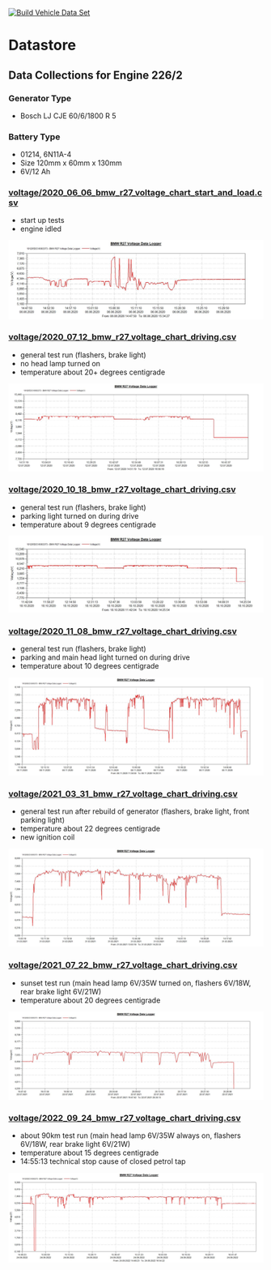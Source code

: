 [![Build Vehicle Data Set](https://github.com/oberwiesenfeld/datastore-oberwiesenfeld-tech/actions/workflows/build.yml/badge.svg)](https://github.com/oberwiesenfeld/datastore-oberwiesenfeld-tech/actions/workflows/build.yml)
# Datastore
## Data Collections for Engine 226/2
### Generator Type
* Bosch LJ CJE 60/6/1800 R 5
### Battery Type
* 01214, 6N11A-4
* Size 120mm x 60mm x 130mm
* 6V/12 Ah 

### [voltage/2020_06_06_bmw_r27_voltage_chart_start_and_load.csv](voltage/2020_06_06_bmw_r27_voltage_chart_start_and_load.csv)

* start up tests 
* engine idled

![voltage/2020_06_06_bmw_r27_voltage_chart_start_and_load.jpg](voltage/2020_06_06_bmw_r27_voltage_chart_start_and_load.jpg)

### [voltage/2020_07_12_bmw_r27_voltage_chart_driving.csv](voltage/2020_07_12_bmw_r27_voltage_chart_driving.csv)

* general test run (flashers, brake light)
* no head lamp turned on
* temperature about 20+ degrees centigrade

![voltage/2020_07_12_bmw_r27_voltage_chart_driving.jpg](voltage/2020_07_12_bmw_r27_voltage_chart_driving.jpg)


### [voltage/2020_10_18_bmw_r27_voltage_chart_driving.csv](voltage/2020_10_18_bmw_r27_voltage_chart_driving.csv)

* general test run (flashers, brake light) 
* parking light turned on during drive
* temperature about 9 degrees centigrade

![voltage/2020_10_18_bmw_r27_voltage_chart_driving.jpg](voltage/2020_10_18_bmw_r27_voltage_chart_driving.jpg)


### [voltage/2020_11_08_bmw_r27_voltage_chart_driving.csv](voltage/2020_11_08_bmw_r27_voltage_chart_driving.csv)

* general test run (flashers, brake light) 
* parking and main head light turned on during drive
* temperature about 10 degrees centigrade

![voltage/2020_11_08_bmw_r27_voltage_chart_driving.jpg](voltage/2020_11_08_bmw_r27_voltage_chart_driving.jpg)


### [voltage/2021_03_31_bmw_r27_voltage_chart_driving.csv](voltage/2021_03_31_bmw_r27_voltage_chart_driving.csv)

* general test run after rebuild of generator (flashers, brake light, front parking light)
* temperature about 22 degrees centigrade
* new ignition coil

![voltage/2021_03_31_bmw_r27_voltage_chart_driving.jpg](voltage/2021_03_31_bmw_r27_voltage_chart_driving.jpg)

### [voltage/2021_07_22_bmw_r27_voltage_chart_driving.csv](voltage/2021_07_22_bmw_r27_voltage_chart_driving.csv)

* sunset test run (main head lamp 6V/35W turned on, flashers 6V/18W, rear brake light 6V/21W)
* temperature about 20 degrees centigrade

![voltage/2021_07_22_bmw_r27_voltage_chart_driving.jpg](voltage/2021_07_22_bmw_r27_voltage_chart_driving.jpg)

### [voltage/2022_09_24_bmw_r27_voltage_chart_driving.csv](voltage/2022_09_24_bmw_r27_voltage_chart_driving.csv)

* about 90km test run (main head lamp 6V/35W always on, flashers 6V/18W, rear brake light 6V/21W)
* temperature about 15 degrees centigrade
* 14:55:13 technical stop cause of closed petrol tap

![voltage/2022_09_24_bmw_r27_voltage_chart_driving.jpg](voltage/2022_09_24_bmw_r27_voltage_chart_driving.jpg)
